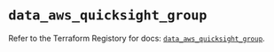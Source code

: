 # `data_aws_quicksight_group`

Refer to the Terraform Registory for docs: [`data_aws_quicksight_group`](https://www.terraform.io/docs/providers/aws/d/quicksight_group).
